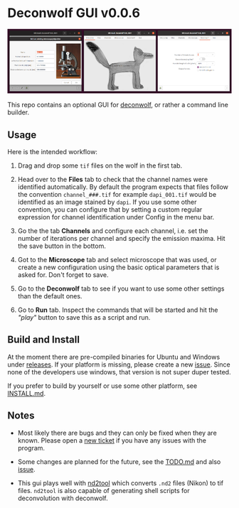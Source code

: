 # Deconwolf GUI v0.0.6

<img src="resources/screenshot_20210217.png">

This repo contains an optional GUI for
[deconwolf](https://github.com/elgw/deconwolf), or rather a command
line builder.

## Usage

Here is the intended workflow:

1. Drag and drop some `tif` files on the wolf in the first tab.

2. Head over to the **Files** tab to check that the channel names were
   identified automatically. By default the program expects that files follow
   the convention `channel_###.tif` for example `dapi_001.tif`
   would be identified as an image stained by `dapi`. If you use some other convention,
   you can configure that by setting a custom regular expression for channel identification under Config in the menu bar.

3. Go the the tab **Channels** and configure each channel, i.e. set
   the number of iterations per channel and specify the emission
   maxima. Hit the save button in the bottom.

4. Got to the **Microscope** tab and select microscope that was used,
   or create a new configuration using the basic optical parameters
   that is asked for. Don't forget to save.

5. Go to the **Deconwolf** tab to see if you want to use some other settings than the default ones. 

6. Go to **Run** tab. Inspect the commands that will be started and hit
   the _"play"_ button to save this as a script and run.

## Build and Install

At the moment there are pre-compiled binaries for Ubuntu and Windows under
[releases](https://github.com/elgw/deconwolf-gui/release). If your
platform is missing, please create a new
[issue](https://github.com/elgw/deconwolf-gui/issues). Since none of the developers use windows, that version is not super duper tested.

If you prefer to build by yourself or use some other platform, see [INSTALL.md](INSTALL.md).

## Notes

- Most likely there are bugs and they can only be fixed when they are known.
Please open a [new ticket](https://github.com/elgw/deconwolf/issues) if you
have any issues with the program.

- Some changes are planned for the future, see the [TODO.md](TODO.md)
  and also [issue](https://github.com/elgw/deconwolf-gui/issues).

- This gui plays well with
[nd2tool](https://www.github.com/elgw/nd2tool) which converts `.nd2`
files (Nikon) to tif files. `nd2tool` is also capable of generating
shell scripts for deconvolution with deconwolf.
